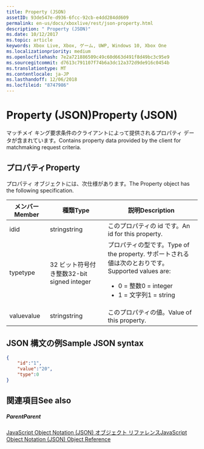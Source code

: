 ```yaml
---
title: Property (JSON)
assetID: 93de547e-d936-6fcc-92cb-e4dd284dd609
permalink: en-us/docs/xboxlive/rest/json-property.html
description: " Property (JSON)"
ms.date: 10/12/2017
ms.topic: article
keywords: Xbox Live, Xbox, ゲーム, UWP, Windows 10, Xbox One
ms.localizationpriority: medium
ms.openlocfilehash: 7e2a721886509c49c60d663d491f8d49bc3c95e9
ms.sourcegitcommit: d7613c791107f74b6a3dc12a372d9de916c0454b
ms.translationtype: MT
ms.contentlocale: ja-JP
ms.lasthandoff: 12/06/2018
ms.locfileid: "8747986"
---
```

# <a name="property-json"></a><span data-ttu-id="5fa70-104">Property (JSON)</span><span class="sxs-lookup"><span data-stu-id="5fa70-104">Property (JSON)</span></span>
<span data-ttu-id="5fa70-105">マッチメイ キング要求条件のクライアントによって提供されるプロパティ データが含まれています。</span><span class="sxs-lookup"><span data-stu-id="5fa70-105">Contains property data provided by the client for matchmaking request criteria.</span></span>
<a id="ID4EN"></a>


## <a name="property"></a><span data-ttu-id="5fa70-106">プロパティ</span><span class="sxs-lookup"><span data-stu-id="5fa70-106">Property</span></span>

<span data-ttu-id="5fa70-107">プロパティ オブジェクトには、次仕様があります。</span><span class="sxs-lookup"><span data-stu-id="5fa70-107">The Property object has the following specification.</span></span>

| <span data-ttu-id="5fa70-108">メンバー</span><span class="sxs-lookup"><span data-stu-id="5fa70-108">Member</span></span>| <span data-ttu-id="5fa70-109">種類</span><span class="sxs-lookup"><span data-stu-id="5fa70-109">Type</span></span>| <span data-ttu-id="5fa70-110">説明</span><span class="sxs-lookup"><span data-stu-id="5fa70-110">Description</span></span>|
| --- | --- | --- |
| <span data-ttu-id="5fa70-111">id</span><span class="sxs-lookup"><span data-stu-id="5fa70-111">id</span></span>| <span data-ttu-id="5fa70-112">string</span><span class="sxs-lookup"><span data-stu-id="5fa70-112">string</span></span>| <span data-ttu-id="5fa70-113">このプロパティの id です。</span><span class="sxs-lookup"><span data-stu-id="5fa70-113">An id for this property.</span></span>|
| <span data-ttu-id="5fa70-114">type</span><span class="sxs-lookup"><span data-stu-id="5fa70-114">type</span></span>| <span data-ttu-id="5fa70-115">32 ビット符号付き整数</span><span class="sxs-lookup"><span data-stu-id="5fa70-115">32-bit signed integer</span></span> | <span data-ttu-id="5fa70-116">プロパティの型です。</span><span class="sxs-lookup"><span data-stu-id="5fa70-116">Type of the property.</span></span> <span data-ttu-id="5fa70-117">サポートされる値は次のとおりです。</span><span class="sxs-lookup"><span data-stu-id="5fa70-117">Supported values are:</span></span> <ul><li><span data-ttu-id="5fa70-118">0 = 整数</span><span class="sxs-lookup"><span data-stu-id="5fa70-118">0 = integer</span></span></li><li><span data-ttu-id="5fa70-119">1 = 文字列</span><span class="sxs-lookup"><span data-stu-id="5fa70-119">1 = string</span></span></li></ul>| 
| <span data-ttu-id="5fa70-120">value</span><span class="sxs-lookup"><span data-stu-id="5fa70-120">value</span></span>| <span data-ttu-id="5fa70-121">string</span><span class="sxs-lookup"><span data-stu-id="5fa70-121">string</span></span>| <span data-ttu-id="5fa70-122">このプロパティの値。</span><span class="sxs-lookup"><span data-stu-id="5fa70-122">Value of this property.</span></span>|

<a id="ID4EGC"></a>


## <a name="sample-json-syntax"></a><span data-ttu-id="5fa70-123">JSON 構文の例</span><span class="sxs-lookup"><span data-stu-id="5fa70-123">Sample JSON syntax</span></span>


```json
{
    "id":"1",
    "value":"20",
    "type":0
}

```


<a id="ID4EPC"></a>


## <a name="see-also"></a><span data-ttu-id="5fa70-124">関連項目</span><span class="sxs-lookup"><span data-stu-id="5fa70-124">See also</span></span>

<a id="ID4ERC"></a>


##### <a name="parent"></a><span data-ttu-id="5fa70-125">Parent</span><span class="sxs-lookup"><span data-stu-id="5fa70-125">Parent</span></span>

[<span data-ttu-id="5fa70-126">JavaScript Object Notation (JSON) オブジェクト リファレンス</span><span class="sxs-lookup"><span data-stu-id="5fa70-126">JavaScript Object Notation (JSON) Object Reference</span></span>](atoc-xboxlivews-reference-json.md)
